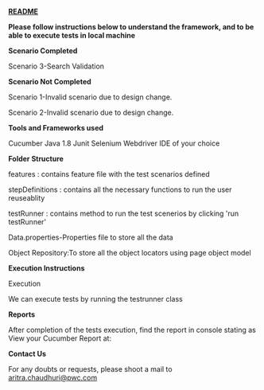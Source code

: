 <u><b>README</b></u>

<b>Please follow instructions below to understand the framework, and to be able to execute tests in local machine</b>

<b>Scenario Completed</b>

Scenario 3-Search Validation

<b> Scenario Not Completed</b>

Scenario 1-Invalid scenario due to design change.

Scenario 2-Invalid scenario due to design change.


<b>Tools and Frameworks used</b>

Cucumber
Java 1.8
Junit
Selenium Webdriver
IDE of your choice

<b>Folder Structure</b>

features : contains feature file with the test scenarios defined

stepDefinitions : contains all the necessary functions to run the user reuseablity

testRunner : contains method to run the test scenerios by clicking 'run testRunner'

Data.properties-Properties file to store all the data

Object Repository:To store all the object locators using page object model

<b>Execution Instructions</b>

Execution

We can execute tests by running the testrunner class

<b>Reports</b>

After completion of the tests execution, find the report in console stating as View your Cucumber Report at:

<b>Contact Us</b>

For any doubts or requests, please shoot a mail to aritra.chaudhuri@pwc.com
